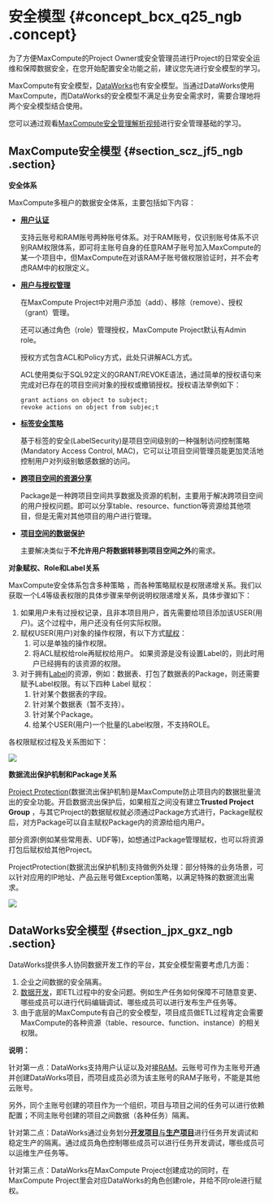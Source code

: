 # 安全模型 {#concept_bcx_q25_ngb .concept}

为了方便MaxCompute的Project Owner或安全管理员进行Project的日常安全运维和保障数据安全，在您开始配置安全功能之前，建议您先进行安全模型的学习。

MaxCompute有安全模型，[DataWorks](../../../../../cn.zh-CN/使用指南/项目管理/权限列表.md#)也有安全模型。当通过DataWorks使用MaxCompute，而DataWorks的安全模型不满足业务安全需求时，需要合理地将两个安全模型结合使用。

您可以通过观看[MaxCompute安全管理解析视频](https://help.aliyun.com/video_detail/99890.html)进行安全管理基础的学习。

## MaxCompute安全模型 {#section_scz_jf5_ngb .section}

**安全体系**

MaxCompute多租户的数据安全体系，主要包括如下内容：

-   **[用户认证](cn.zh-CN/安全指南/安全功能详解/用户及授权管理/用户认证.md#)**

    支持云账号和RAM账号两种账号体系。对于RAM账号，仅识别账号体系不识别RAM权限体系，即可将主账号自身的任意RAM子账号加入MaxCompute的某一个项目中，但MaxCompute在对该RAM子账号做权限验证时，并不会考虑RAM中的权限定义。

-   **[用户与授权管理](cn.zh-CN/安全指南/安全功能详解/用户及授权管理/用户管理.md#)**

    在MaxCompute Project中对用户添加（add）、移除（remove）、授权（grant）管理。

    还可以通过角色（role）管理授权，MaxCompute Project默认有Admin role。

    授权方式包含ACL和Policy方式，此处只讲解ACL方式。

    ACL使用类似于SQL92定义的GRANT/REVOKE语法，通过简单的授权语句来完成对已存在的项目空间对象的授权或撤销授权。授权语法举例如下：

    ```
    grant actions on object to subject;
    revoke actions on object from subjec;t
    ```

-   **[标签安全策略](cn.zh-CN/安全指南/安全功能详解/列级别访问控制.md#)**

    基于标签的安全\(LabelSecurity\)是项目空间级别的一种强制访问控制策略\(Mandatory Access Control, MAC\)，它可以让项目空间管理员能更加灵活地控制用户对列级别敏感数据的访问。

-   **[跨项目空间的资源分享](cn.zh-CN/安全指南/安全功能详解/跨项目空间的资源分享/基于Package的跨项目空间的资源分享.md#)**

    Package是一种跨项目空间共享数据及资源的机制，主要用于解决跨项目空间的用户授权问题。即可以分享table、resource、function等资源给其他项目，但是无需对其他项目的用户进行管理。

-   **[项目空间的数据保护](cn.zh-CN/安全指南/安全功能详解/项目空间的数据保护.md#)**

    主要解决类似于**不允许用户将数据转移到项目空间之外**的需求。


**对象赋权、Role和Label关系**

MaxCompute安全体系包含多种策略 ，而各种策略赋权是权限递增关系。我们以获取一个L4等级表权限的具体步骤来举例说明权限递增关系，具体步骤如下：

1.  如果用户未有过授权记录，且非本项目用户，首先需要给项目添加该USER\(用户\)。这个过程中，用户还没有任何实际权限。
2.  赋权USER\(用户\)对象的操作权限，有以下方式[赋权](cn.zh-CN/安全指南/安全功能详解/用户及授权管理/授权.md#)：
    1.  可以是单独的操作权限。
    2.  将ACL赋权给role再赋权给用户。 如果资源是没有设置Label的，则此时用户已经拥有的该资源的权限。
3.  对于拥有[Label](cn.zh-CN/安全指南/安全功能详解/列级别访问控制.md#)的资源，例如：数据表、打包了数据表的Package，则还需要赋予Label权限。有以下四种 Label 赋权：
    1.  针对某个数据表的字段。
    2.  针对某个数据表（暂不支持）。
    3.  针对某个Package。
    4.  给某个USER\(用户\)一个批量的Label权限，不支持ROLE。

各权限赋权过程及关系图如下：

![](http://static-aliyun-doc.oss-cn-hangzhou.aliyuncs.com/assets/img/116981/155426133337987_zh-CN.png)

**数据流出保护机制和Package关系**

[Project Protection](cn.zh-CN/安全指南/安全功能详解/项目空间的数据保护.md#)\(数据流出保护机制\)是MaxCompute防止项目内的数据批量流出的安全功能。开启数据流出保护后，如果相互之间没有建立**Trusted Project Group** ，与其它Project的数据赋权就必须通过Package方式进行，Package赋权后，对方Package可以自主赋权Package内的资源给组内用户。

部分资源\(例如某些常用表、UDF等\)，如想通过Package管理赋权，也可以将资源打包后赋权给其他Project。

ProjectProtection\(数据流出保护机制\)支持做例外处理：部分特殊的业务场景，可以针对应用的IP地址、产品云账号做Exception策略，以满足特殊的数据流出需求。

![](http://static-aliyun-doc.oss-cn-hangzhou.aliyuncs.com/assets/img/116981/155426133337993_zh-CN.png)

## DataWorks安全模型 {#section_jpx_gxz_ngb .section}

DataWorks提供多人协同数据开发工作的平台，其安全模型需要考虑几方面：

1.  企业之间数据的安全隔离。
2.  [数据开发](../../../../../cn.zh-CN/使用指南/数据开发/业务流程/业务流程介绍.md#)，即ETL过程中的安全问题。例如生产任务如何保障不可随意变更、哪些成员可以进行代码编辑调试、哪些成员可以进行发布生产任务等。
3.  由于底层的MaxCompute有自己的安全模型，项目成员做ETL过程肯定会需要MaxCompute的各种资源（table、resource、function、instance）的相关权限。

**说明：** 

针对第一点：DataWorks支持用户认证以及对接[RAM](../../../../../cn.zh-CN/准备工作/用户使用子账号.md#)。云账号可作为主账号开通并创建DataWorks项目，而项目成员必须为该主账号的RAM子账号，不能是其他云账号。

另外，同个主账号创建的项目作为一个组织，项目与项目之间的任务可以进行依赖配置；不同主账号创建的项目之间数据（各种任务）隔离。

针对第二点：DataWorks通过业务划分[**开发项目**与**生产项目**](../../../../../cn.zh-CN/产品简介/简单模式和标准模式的区别.md#)进行任务开发调试和稳定生产的隔离。通过成员角色控制哪些成员可以进行任务开发调试，哪些成员可以运维生产任务等。

针对第三点：DataWorks在MaxCompute Project创建成功的同时，在MaxCompute Project里会对应DataWorks的角色创建role，并给不同role进行赋权。

